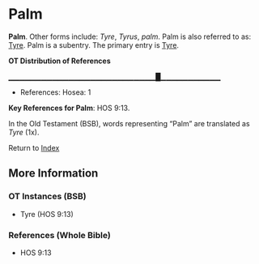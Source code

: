 # Palm
**Palm**. 
Other forms include: 
*Tyre*, *Tyrus*, *palm*. 
Palm is also referred to as: 
[Tyre](Tyre.md). 
Palm is a subentry. The primary entry is 
[Tyre](Tyre.md). 


**OT Distribution of References**

▁▁▁▁▁▁▁▁▁▁▁▁▁▁▁▁▁▁▁▁▁▁▁▁▁▁▁█▁▁▁▁▁▁▁▁▁▁▁
* References: Hosea: 1



**Key References for Palm**: 
HOS 9:13. 


In the Old Testament (BSB), words representing “Palm” are translated as 
*Tyre* (1x). 




Return to [Index](00-Index.md)

## More Information

### OT Instances (BSB)

* Tyre (HOS 9:13)



### References (Whole Bible)

* HOS 9:13



